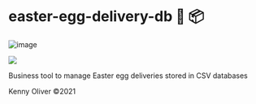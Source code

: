 # easter-egg-delivery-db :hatching_chick: :package:

![image](https://www.codefactor.io/repository/github/KennyOliver/easter-egg-delivery-db/badge?style=for-the-badge)

[![](https://repl.it/badge/github/KennyOliver/easter-egg-delivery-db)](https://repl.it/@KennyOliver/easter-egg-delivery-db)

Business tool to manage Easter egg deliveries stored in CSV databases 

Kenny Oliver ©2021
